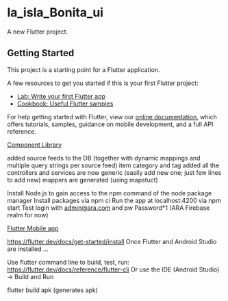 # la_isla_Bonita_ui

A new Flutter project.

## Getting Started

This project is a starting point for a Flutter application.

A few resources to get you started if this is your first Flutter project:

- [Lab: Write your first Flutter app](https://flutter.dev/docs/get-started/codelab)
- [Cookbook: Useful Flutter samples](https://flutter.dev/docs/cookbook)

For help getting started with Flutter, view our
[online documentation](https://flutter.dev/docs), which offers tutorials,
samples, guidance on mobile development, and a full API reference.

[Component Library](https://www.figma.com/file/NxHYcJ9pQQvBnlB1opS3iS/ib-ae-Component-Library?node-id=138%3A2)


added source feeds to the DB (together with dynamic mappings and multiple query strings per source feed)
item category and tag added
all the controllers and services are now generic (easily add new one; just few lines to add new)
mappers are generated (using mapstuct)
 
Install Node.js to gain access to the npm command of the node package manager
Install packages via npm ci
Run the app at localhost:4200 via npm start
Test login with admin@ara.com  and pw Password*1  (ARA Firebase realm for now)

[Flutter Mobile app](https://github.com/syncier/la_isla_bonita_ui)

https://flutter.dev/docs/get-started/install
Once Flutter and Android Studio are installed …

Use flutter command line to build, test, run: https://flutter.dev/docs/reference/flutter-cli
Or use the IDE (Android Studio) -> Build and Run

flutter build apk (generates apk)
